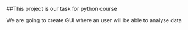 ##This project is our task for python course

We are going to create GUI where an user will be able to analyse data 
